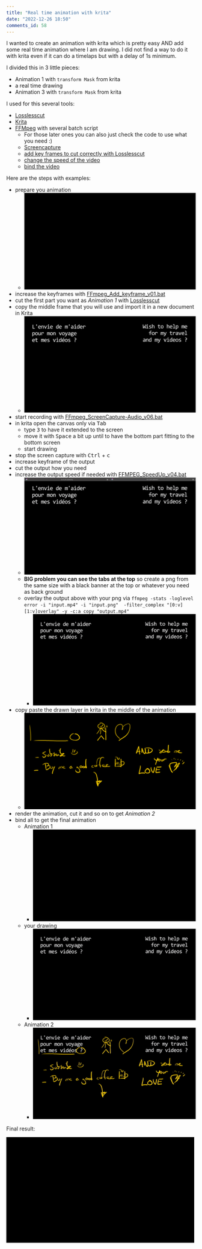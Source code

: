 ```yaml
--- 
title: "Real time animation with krita" 
date: "2022-12-26 18:50" 
comments_id: 58
--- 
```

 
I wanted to create an animation with krita which is pretty easy AND add some real time animation where I am drawing.
I did not find a way to do it with krita even if it can do a timelaps but with a delay of 1s minimum.

I divided this in 3 little pieces:

- Animation 1 with `transform Mask` from krita
- a real time drawing
- Animation 3 with `transform Mask` from krita

I used for this several tools:

- [Losslesscut](https://mifi.github.io/lossless-cut/)
- [Krita](https://krita.org/)
- [FFMpeg](https://ffmpeg.org/) with several batch script
	- For those later ones you can also just check the code to use what you need :)
	- [Screencapture](/files/Batch/FFmpeg/FFmpeg_ScreenCapture-Audio_v06.bat)
	- [add key frames to cut correctly with Losslesscut](/files/Batch/FFmpeg/FFmpeg_Add_keyframe_v01.bat)
	- [change the speed of the video](/files/Batch/FFmpeg/FFMPEG_SpeedUp_v04.bat)
	- [bind the video](/files/Batch/FFmpeg/FFMPEG_Bind_All_inFolder_v01.bat)

Here are the steps with examples:

- prepare you animation
	- ![](/files/posts/2022/Ko-fi_v01.gif)
- increase the keyframes with [FFmpeg_Add_keyframe_v01.bat](/files/Batch/FFmpeg/FFmpeg_Add_keyframe_v01.bat)
- cut the first part you want as *Animation 1* with [Losslesscut](https://mifi.github.io/lossless-cut/)
- copy the middle frame that you will use and import it in a new document in Krita
	- ![](/files/posts/2022/Ko-fi_v01_middle_frame.png)
- start recording with [FFmpeg_ScreenCapture-Audio_v06.bat](/files/Batch/FFmpeg/FFmpeg_ScreenCapture-Audio_v06.bat)
- in krita open the canvas only via <kbd>Tab</kbd>
	- type <kbd>3</kbd> to have it extended to the screen
	- move it with <kbd>Space</kbd> a bit up until to have the bottom part fitting to the bottom screen
	- start drawing
- stop the screen capture with <kbd>Ctrl</kbd> + <kbd>c</kbd>
- increase keyframe of the output
- cut the output how you need
- increase the output speed if needed with [FFMPEG_SpeedUp_v04.bat](/files/Batch/FFmpeg/FFMPEG_SpeedUp_v04.bat)
	- ![](/files/posts/2022/k02_r500_fps24_r500.gif)
	- **BIG problem you can see the tabs at the top** so create a png from the same size with a black banner at the top or whatever you need as back ground
	- overlay the output above with your png via `ffmpeg -stats -loglevel error -i "input.mp4" -i "input.png"  -filter_complex "[0:v][1:v]overlay" -y -c:a copy "output.mp4"`
		- ![](/files/posts/2022/k02n_f2_fps24_r500.gif)
- copy paste the drawn layer in krita in the middle of the animation
	- ![](/files/posts/2022/Ko-fi_v01_draw_2.png)
- render the animation, cut it and so on to get *Animation 2*
- bind all to get the final animation
	- Animation 1
		- ![](/files/posts/2022/k01_fps24_r500.gif)
	- your drawing 
		- ![](/files/posts/2022/k02n_f2_fps24_r500.gif)
	- Animation 2
		- ![](/files/posts/2022/k04_fps24_r500.gif)
		
Final result:


![](/files/posts/2022/Ko-fi_fps24_r500.gif)


